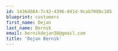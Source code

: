 ```yaml
---
id: 1436d884-7c42-4396-841d-9cab7088c185
blueprint: customers
first_name: Dejan
last_name: Bernik
email: bernikdejan30@gmail.com
title: 'Dejan Bernik'
---
```

